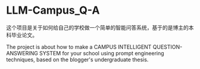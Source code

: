 # LLM-Campus_Q-A
这个项目是关于如何给自己的学校做一个简单的智能问答系统，基于的是博主的本科毕业论文。

The project is about how to make a CAMPUS INTELLIGENT QUESTION-ANSWERING SYSTEM for your school using prompt engineering techniques, based on the blogger's undergraduate thesis.
